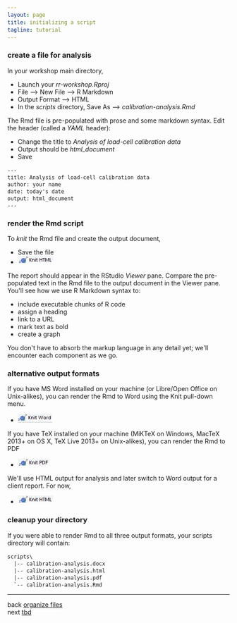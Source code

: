 ```yaml
---
layout: page
title: initializing a script
tagline: tutorial
---
```



### create a file  for analysis 

In your workshop main directory, 

- Launch your *rr-workshop.Rproj* 
- File --> New File --> R Markdown 
- Output Format --> HTML 
- In the *scripts* directory, Save As --> *calibration-analysis.Rmd*

The Rmd file is pre-populated with prose and some markdown syntax. Edit the header (called a *YAML* header): 

- Change the title to *Analysis of load-cell calibration data*
- Output should be *html_document* 
- Save

```
---
title: Analysis of load-cell calibration data
author: your name
date: today's date
output: html_document
---
```



### render the Rmd script 

To *knit* the Rmd file and create the output document, 

- Save the file 
- ![knit html icon](../resources/images/knit-html-icon.png) 

The report should appear in the RStudio *Viewer* pane. Compare the pre-populated text in the Rmd file to the output document in the Viewer pane. You'll see how we use R Markdown syntax to: 

- include executable chunks of R code 
- assign a heading 
- link to a URL 
- mark text as bold 
- create a graph 

You don't have to absorb the markup language in any detail yet; we'll encounter each component as we go. 



### alternative output formats 

If you have MS Word installed on your machine (or Libre/Open Office on Unix-alikes), you can render the Rmd to Word using the Knit pull-down menu.

- ![knit html icon](../resources/images/knit-word-icon.png) 

If you have TeX installed on your machine (MiKTeX on Windows, MacTeX 2013+ on OS X, TeX Live 2013+ on Unix-alikes), you can render the Rmd to PDF 

- ![knit html icon](../resources/images/knit-pdf-icon.png) 

We'll use HTML output for analysis and later switch to Word output for a client report. For now, 

- ![knit html icon](../resources/images/knit-html-icon.png) 


### cleanup your directory 

If you were able to render Rmd to all three output formats, your scripts directory will contain: 

```
scripts\
  |-- calibration-analysis.docx
  |-- calibration-analysis.html
  |-- calibration-analysis.pdf 
  `-- calibration-analysis.Rmd 
```























<!--
*Save and Knit* anytime you want to see how your changes appear in the output. Remember, this is not a WYSIWYG environment---until you knit it, you won't see it. We could call it WYKIWYS (What You *Knit* Is What You *See*). 









We can dispense with the default prose. In the Rmd file, 

- Delete everything below the YAML header 
- Save and Knit 

-->




--- 
back [organize files](004_organize-files.html)<br> 
next [tbd](tbd.html)




